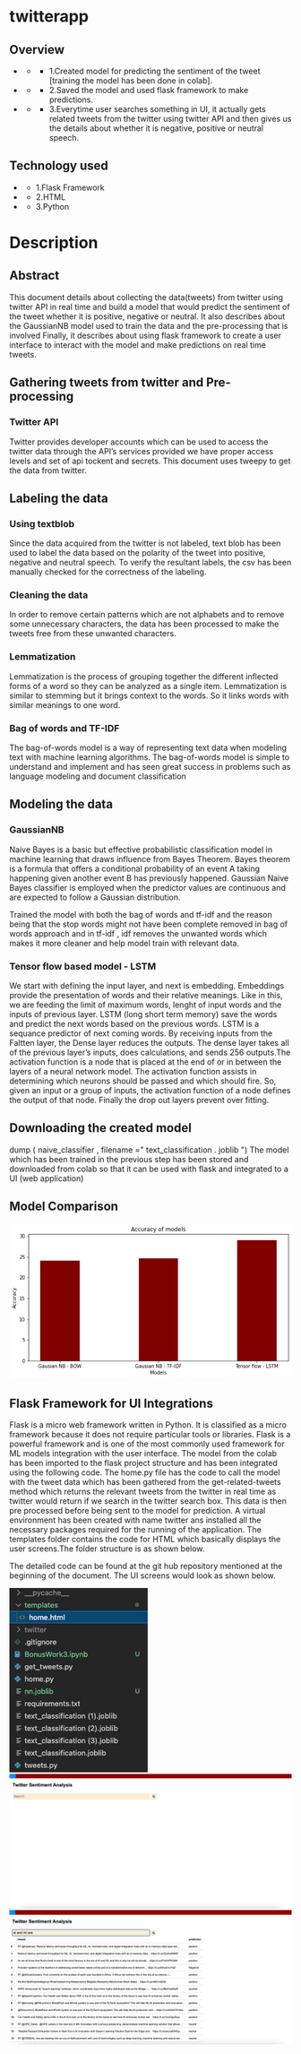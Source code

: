 # twitterapp
## Overview
- - - 1.Created model for predicting the sentiment of the tweet [training the model has been done in colab].
- - - 2.Saved the model and used flask framework to make predictions.
- - - 3.Everytime user searches something in UI, it actually gets related tweets from the twitter using twitter API and then gives us the details about whether it is negative, positive or neutral speech.
## Technology used
- - 1.Flask Framework
- - 2.HTML 
- - 3.Python

# Description

## Abstract
This document details about collecting the data(tweets) from twitter using twitter API in real time and build a
model that would predict the sentiment of the tweet whether it is positive, negative or neutral. It also describes
about the GaussianNB model used to train the data and the pre-processing that is involved
Finally, it describes about using flask framework to create a user interface to interact with the model and
make predictions on real time tweets.
## Gathering tweets from twitter and Pre-processing
### Twitter API
Twitter provides developer accounts which can be used to access the twitter data through the API’s services
provided we have proper access levels and set of api tockent and secrets. This document uses tweepy to get the
data from twitter.

## Labeling the data
### Using textblob

Since the data acquired from the twitter is not labeled, text blob has been used to label the data based on the
polarity of the tweet into positive, negative and neutral speech. To verify the resultant labels, the csv has been
manually checked for the correctness of the labeling.
### Cleaning the data
In order to remove certain patterns which are not alphabets and to remove some unnecessary characters, the
data has been processed to make the tweets free from these unwanted characters.


### Lemmatization
Lemmatization is the process of grouping together the different inflected forms of a word so they can be analyzed
as a single item. Lemmatization is similar to stemming but it brings context to the words. So it links words
with similar meanings to one word. 

### Bag of words and TF-IDF
The bag-of-words model is a way of representing text data when modeling text with machine learning algorithms.
The bag-of-words model is simple to understand and implement and has seen great success in problems such as
language modeling and document classification

## Modeling the data
### GaussianNB
Naive Bayes is a basic but effective probabilistic classification model in machine learning that draws influence
from Bayes Theorem. Bayes theorem is a formula that offers a conditional probability of an event A taking
happening given another event B has previously happened. Gaussian Naive Bayes classifier is employed when
the predictor values are continuous and are expected to follow a Gaussian distribution.

Trained the model with both the bag of words and tf-idf and the reason being that the stop words might
not have been complete removed in bag of words approach and in tf-idf , idf removes the unwanted words which
makes it more cleaner and help model train with relevant data.
### Tensor flow based model - LSTM
We start with defining the input layer, and next is embedding. Embeddings provide the presentation of words
and their relative meanings. Like in this, we are feeding the limit of maximum words, lenght of input words
and the inputs of previous layer. LSTM (long short term memory) save the words and predict the next words
based on the previous words. LSTM is a sequance predictor of next coming words.
By receiving inputs from the Faltten layer, the Dense layer reduces the outputs. The dense layer takes all
of the previous layer’s inputs, does calculations, and sends 256 outputs.The activation function is a node that
is placed at the end of or in between the layers of a neural network model. The activation function assists in
determining which neurons should be passed and which should fire. So, given an input or a group of inputs, the
activation function of a node defines the output of that node. Finally the drop out layers prevent over fitting.

## Downloading the created model
dump ( naive_classifier , filename =" text_classification . joblib ")
The model which has been trained in the previous step has been stored and downloaded from colab so that it
can be used with flask and integrated to a UI (web application)

## Model Comparison
![alt](https://github.com/vamshidhar199/twitterapp/blob/master/bonusComparison.png)
## Flask Framework for UI Integrations
Flask is a micro web framework written in Python. It is classified as a micro framework because it does not
require particular tools or libraries. Flask is a powerful framework and is one of the most commonly used
framework for ML models integration with the user interface.
The model from the colab has been imported to the flask project structure and has been integrated using the
following code. The home.py file has the code to call the model with the tweet data which has been gathered
from the get-related-tweets method which returns the relevant tweets from the twitter in real time as twitter
would return if we search in the twitter search box. This data is then pre processed before being sent to the
model for prediction.
A virtual environment has been created with name twitter ans installed all the necessary packages required
for the running of the application.
The templates folder contains the code for HTML which basically displays the user screens.The folder
structure is as shown below.



The detailed code can be found at the git hub repository mentioned at the beginning of the document.
The UI screens would look as shown below.

![alt](https://github.com/vamshidhar199/twitterapp/blob/master/Screen%20Shot%202022-05-02%20at%201.50.04%20PM.png)
![alt](https://github.com/vamshidhar199/twitterapp/blob/master/Screen%20Shot%202022-05-01%20at%203.59.39%20PM.png)
![alt](https://github.com/vamshidhar199/twitterapp/blob/master/Screen%20Shot%202022-05-01%20at%204.00.16%20PM.png)

